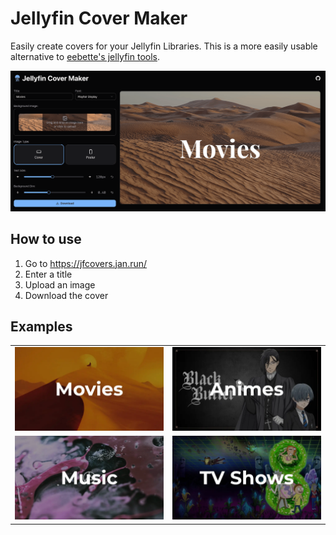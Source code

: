 # Jellyfin Cover Maker

Easily create covers for your Jellyfin Libraries. This is a more easily usable alternative to [eebette's jellyfin tools](https://github.com/eebette/jellyfin-tools).

![Website preview](./examples/home.png)

## How to use

1. Go to https://jfcovers.jan.run/
2. Enter a title
3. Upload an image
4. Download the cover

## Examples

<table>
  <tr>
    <td>
      <img src="./examples/movies.webp" />
    </td>
    <td>
      <img src="./examples/animes.webp" />
    </td>
  </tr>
  <tr>
    <td>
      <img src="./examples/music.webp" />
    </td>
    <td>
      <img src="./examples/shows.webp" />
    </td>
  </tr>
</table>
